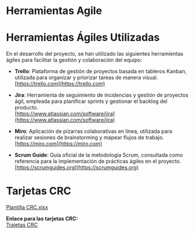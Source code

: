 # **Herramientas Agile**
# Herramientas Ágiles Utilizadas

En el desarrollo del proyecto, se han utilizado las siguientes herramientas ágiles para facilitar la gestión y colaboración del equipo:

- **Trello**: Plataforma de gestión de proyectos basada en tableros Kanban, utilizada para organizar y priorizar tareas de manera visual.  
  [https://trello.com](https://trello.com)

- **Jira**: Herramienta de seguimiento de incidencias y gestión de proyectos ágil, empleada para planificar sprints y gestionar el backlog del producto.  
  [https://www.atlassian.com/software/jira](https://www.atlassian.com/software/jira)

- **Miro**: Aplicación de pizarras colaborativas en línea, utilizada para realizar sesiones de brainstorming y mapear flujos de trabajo.  
  [https://miro.com](https://miro.com)

- **Scrum Guide**: Guía oficial de la metodología Scrum, consultada como referencia para la implementación de prácticas ágiles en el proyecto.  
  [https://scrumguides.org](https://scrumguides.org)

# **Tarjetas CRC**
[ Plantilla CRC.xlsx](https://github.com/user-attachments/files/19965200/Encuentro.N.5.-.Plantilla.CRC.xlsx) 

**Enlace para las tarjetas CRC:**  
[Trajetas CRC](https://github.com/santimarM/SistemaGestionTurnos/blob/main/TarjetasCRC.md)



